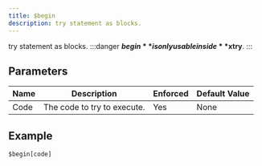 ```yaml
---
title: $begin
description: try statement as blocks.
---
```


try statement as blocks.
:::danger
**$begin** is only usable inside **$xtry**.
:::
## Parameters
| Name |         Description         | Enforced | Default Value |
|------|-----------------------------|----------|---------------|
| Code | The code to try to execute. | Yes      | None          |
## Example
```eats
$begin[code]
```